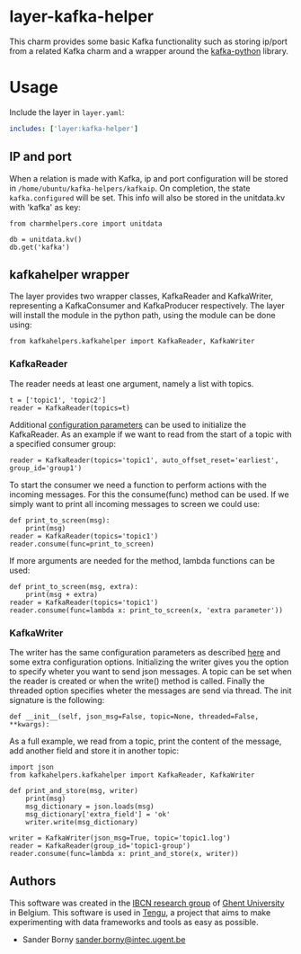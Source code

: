 # layer-kafka-helper
This charm provides some basic Kafka functionality such as storing ip/port from a related Kafka charm and a wrapper around the [kafka-python](http://kafka-python.readthedocs.io/en/master/) library.

# Usage
Include the layer in `layer.yaml`:
```yaml
includes: ['layer:kafka-helper']
```
## IP and port
When a relation is made with Kafka, ip and port configuration will be stored in `/home/ubuntu/kafka-helpers/kafkaip`. On completion, the state `kafka.configured` will be set.
This info will also be stored in the unitdata.kv with 'kafka' as key:

```
from charmhelpers.core import unitdata

db = unitdata.kv()
db.get('kafka')
```

## kafkahelper wrapper
The layer provides two wrapper classes, KafkaReader and KafkaWriter, representing a KafkaConsumer and KafkaProducer respectively. The layer will install the module in the python path, using the module can be done using:
```
from kafkahelpers.kafkahelper import KafkaReader, KafkaWriter
```


### KafkaReader
The reader needs at least one argument, namely a list with topics. 
```
t = ['topic1', 'topic2']
reader = KafkaReader(topics=t)
```
Additional [configuration parameters](http://kafka-python.readthedocs.io/en/master/apidoc/KafkaConsumer.html) can be used to initialize the KafkaReader. As an example if we want to read from the start of a topic with a specified consumer group:
```
reader = KafkaReader(topics='topic1', auto_offset_reset='earliest', group_id='group1')
```
To start the consumer we need a function to perform actions with the incoming messages. For this the consume(func) method can be used. If we simply want to print all incoming messages to screen we could use:
```
def print_to_screen(msg):
    print(msg)
reader = KafkaReader(topics='topic1')
reader.consume(func=print_to_screen)
```
If more arguments are needed for the method, lambda functions can be used:
```
def print_to_screen(msg, extra):
    print(msg + extra)
reader = KafkaReader(topics='topic1')
reader.consume(func=lambda x: print_to_screen(x, 'extra parameter'))
```

### KafkaWriter
The writer has the same configuration parameters as described [here](http://kafka-python.readthedocs.io/en/master/apidoc/KafkaProducer.html) and some extra configuration options. 
Initializing the writer gives you the option to specify wheter you want to send json messages. A topic can be set when the reader is created or when the write() method is called. Finally the threaded option specifies wheter the messages are send via thread. The init signature is the following:
```
def __init__(self, json_msg=False, topic=None, threaded=False, **kwargs):
```
As a full example, we read from a topic, print the content of the message, add another field and store it in another topic:
```
import json
from kafkahelpers.kafkahelper import KafkaReader, KafkaWriter

def print_and_store(msg, writer)
    print(msg)
    msg_dictionary = json.loads(msg)
    msg_dictionary['extra_field'] = 'ok'
    writer.write(msg_dictionary)
    
writer = KafkaWriter(json_msg=True, topic='topic1.log')
reader = KafkaReader(group_id='topic1-group')
reader.consume(func=lambda x: print_and_store(x, writer))
```

## Authors

This software was created in the [IBCN research group](https://www.ibcn.intec.ugent.be/) of [Ghent University](http://www.ugent.be/en) in Belgium. This software is used in [Tengu](http://tengu.intec.ugent.be), a project that aims to make experimenting with data frameworks and tools as easy as possible.

 - Sander Borny <sander.borny@intec.ugent.be>
